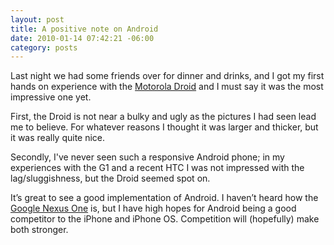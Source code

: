 ```yaml
--- 
layout: post
title: A positive note on Android
date: 2010-01-14 07:42:21 -06:00
category: posts
---
```

<p>Last night we had some friends over for dinner and drinks, and I got my first hands on experience with the <a href="http://www.motorola.com/Consumers/US-EN/Consumer-Product-and-Services/Mobile-Phones/Motorola-DROID-US-EN">Motorola Droid</a> and I must say it was the most impressive one yet.</p>

<p>First, the Droid is not near a bulky and ugly as the pictures I had seen lead me to believe.  For whatever reasons I thought it was larger and thicker, but it was really quite nice.<br/>
</p>

<p>Secondly, I've never seen such a responsive Android phone; in my experiences with the G1 and a recent HTC I was not impressed with the lag/sluggishness, but the Droid seemed spot on.</p>

<p>It&rsquo;s great to see a good implementation of Android.  I haven&rsquo;t heard how the <a href="http://www.google.com/phone">Google Nexus One</a> is, but I have high hopes for Android being a good competitor to the iPhone and iPhone OS.  Competition will (hopefully) make both stronger.</p> 
